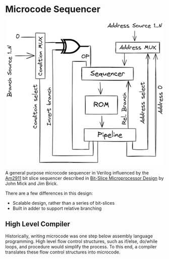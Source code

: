 
# Microcode Sequencer

![Sequencer](images/sequencer.png "Sequencer Diagram")

A general purpose microcode sequencer in Verilog influenced by the [Am2911](https://bitsavers.org/components/amd/bitslice/1978_The_Am2900_Family_Data_Book.pdf) bit slice sequencer described in [Bit-Slice Microprocessor Design](https://bitsavers.org/components/amd/bitslice/Mick_Bit-Slice_Microprocessor_Design_1980.pdf) by John Mick and Jim Brick.

There are a few differences in this design:

* Scalable design, rather than a series of bit-slices
* Built in adder to support relative branching

## High Level Compiler

Historically, writing microcode was one step below assembly language programming. High level flow control structures, such as if/else, do/while loops, and procedure would simplify the process. To this end, a compiler translates these flow control structures into microcode.
